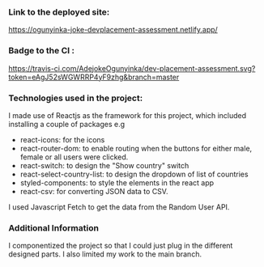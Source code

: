 ### Link to the deployed site: 
https://ogunyinka-joke-devplacement-assessment.netlify.app/

### Badge to the CI : 
https://travis-ci.com/AdejokeOgunyinka/dev-placement-assessment.svg?token=eAgJ52sWGWRRP4yF9zhg&branch=master

### Technologies used in the project:
I made use of Reactjs as the framework for this project, which included installing a couple of packages e.g
+ react-icons: for the icons 
+ react-router-dom: to enable routing when the buttons for either male, female or all users were clicked.
+ react-switch: to design the "Show country" switch
+ react-select-country-list: to design the dropdown of list of countries
+ styled-components: to style the elements in the react app
+ react-csv: for converting JSON data to CSV.

I used Javascript Fetch to get the data from the Random User API.

### Additional Information
I componentized the project so that I could just plug in the different designed parts. I also limited my work to the main branch.
